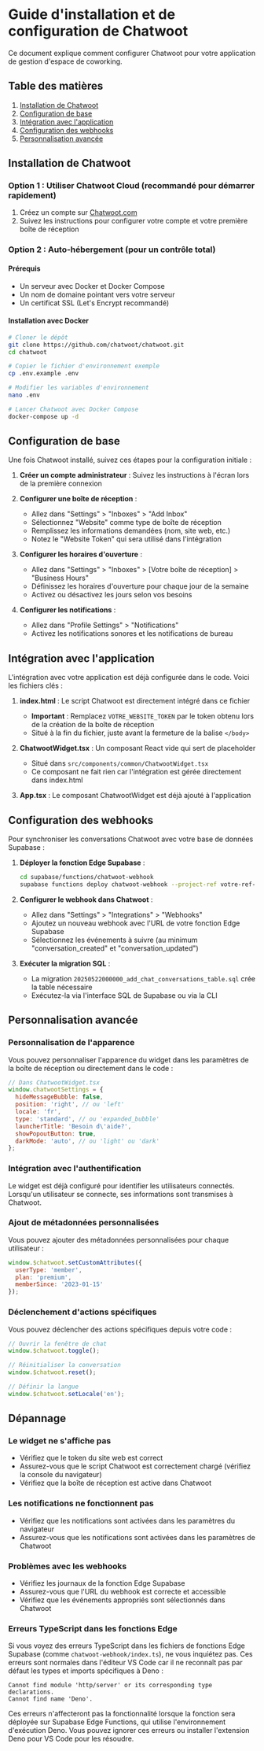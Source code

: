# Guide d'installation et de configuration de Chatwoot

Ce document explique comment configurer Chatwoot pour votre application de gestion d'espace de coworking.

## Table des matières

1. [Installation de Chatwoot](#installation-de-chatwoot)
2. [Configuration de base](#configuration-de-base)
3. [Intégration avec l'application](#intégration-avec-lapplication)
4. [Configuration des webhooks](#configuration-des-webhooks)
5. [Personnalisation avancée](#personnalisation-avancée)

## Installation de Chatwoot

### Option 1 : Utiliser Chatwoot Cloud (recommandé pour démarrer rapidement)

1. Créez un compte sur [Chatwoot.com](https://www.chatwoot.com/get-started)
2. Suivez les instructions pour configurer votre compte et votre première boîte de réception

### Option 2 : Auto-hébergement (pour un contrôle total)

#### Prérequis
- Un serveur avec Docker et Docker Compose
- Un nom de domaine pointant vers votre serveur
- Un certificat SSL (Let's Encrypt recommandé)

#### Installation avec Docker

```bash
# Cloner le dépôt
git clone https://github.com/chatwoot/chatwoot.git
cd chatwoot

# Copier le fichier d'environnement exemple
cp .env.example .env

# Modifier les variables d'environnement
nano .env

# Lancer Chatwoot avec Docker Compose
docker-compose up -d
```

## Configuration de base

Une fois Chatwoot installé, suivez ces étapes pour la configuration initiale :

1. **Créer un compte administrateur** : Suivez les instructions à l'écran lors de la première connexion
2. **Configurer une boîte de réception** :
   - Allez dans "Settings" > "Inboxes" > "Add Inbox"
   - Sélectionnez "Website" comme type de boîte de réception
   - Remplissez les informations demandées (nom, site web, etc.)
   - Notez le "Website Token" qui sera utilisé dans l'intégration

3. **Configurer les horaires d'ouverture** :
   - Allez dans "Settings" > "Inboxes" > [Votre boîte de réception] > "Business Hours"
   - Définissez les horaires d'ouverture pour chaque jour de la semaine
   - Activez ou désactivez les jours selon vos besoins

4. **Configurer les notifications** :
   - Allez dans "Profile Settings" > "Notifications"
   - Activez les notifications sonores et les notifications de bureau

## Intégration avec l'application

L'intégration avec votre application est déjà configurée dans le code. Voici les fichiers clés :

1. **index.html** : Le script Chatwoot est directement intégré dans ce fichier
   - **Important** : Remplacez `VOTRE_WEBSITE_TOKEN` par le token obtenu lors de la création de la boîte de réception
   - Situé à la fin du fichier, juste avant la fermeture de la balise `</body>`

2. **ChatwootWidget.tsx** : Un composant React vide qui sert de placeholder
   - Situé dans `src/components/common/ChatwootWidget.tsx`
   - Ce composant ne fait rien car l'intégration est gérée directement dans index.html

3. **App.tsx** : Le composant ChatwootWidget est déjà ajouté à l'application

## Configuration des webhooks

Pour synchroniser les conversations Chatwoot avec votre base de données Supabase :

1. **Déployer la fonction Edge Supabase** :
   ```bash
   cd supabase/functions/chatwoot-webhook
   supabase functions deploy chatwoot-webhook --project-ref votre-ref-projet
   ```

2. **Configurer le webhook dans Chatwoot** :
   - Allez dans "Settings" > "Integrations" > "Webhooks"
   - Ajoutez un nouveau webhook avec l'URL de votre fonction Edge Supabase
   - Sélectionnez les événements à suivre (au minimum "conversation_created" et "conversation_updated")

3. **Exécuter la migration SQL** :
   - La migration `20250522000000_add_chat_conversations_table.sql` crée la table nécessaire
   - Exécutez-la via l'interface SQL de Supabase ou via la CLI

## Personnalisation avancée

### Personnalisation de l'apparence

Vous pouvez personnaliser l'apparence du widget dans les paramètres de la boîte de réception ou directement dans le code :

```javascript
// Dans ChatwootWidget.tsx
window.chatwootSettings = {
  hideMessageBubble: false,
  position: 'right', // ou 'left'
  locale: 'fr',
  type: 'standard', // ou 'expanded_bubble'
  launcherTitle: 'Besoin d\'aide?',
  showPopoutButton: true,
  darkMode: 'auto', // ou 'light' ou 'dark'
};
```

### Intégration avec l'authentification

Le widget est déjà configuré pour identifier les utilisateurs connectés. Lorsqu'un utilisateur se connecte, ses informations sont transmises à Chatwoot.

### Ajout de métadonnées personnalisées

Vous pouvez ajouter des métadonnées personnalisées pour chaque utilisateur :

```javascript
window.$chatwoot.setCustomAttributes({
  userType: 'member',
  plan: 'premium',
  memberSince: '2023-01-15'
});
```

### Déclenchement d'actions spécifiques

Vous pouvez déclencher des actions spécifiques depuis votre code :

```javascript
// Ouvrir la fenêtre de chat
window.$chatwoot.toggle();

// Réinitialiser la conversation
window.$chatwoot.reset();

// Définir la langue
window.$chatwoot.setLocale('en');
```

## Dépannage

### Le widget ne s'affiche pas

- Vérifiez que le token du site web est correct
- Assurez-vous que le script Chatwoot est correctement chargé (vérifiez la console du navigateur)
- Vérifiez que la boîte de réception est active dans Chatwoot

### Les notifications ne fonctionnent pas

- Vérifiez que les notifications sont activées dans les paramètres du navigateur
- Assurez-vous que les notifications sont activées dans les paramètres de Chatwoot

### Problèmes avec les webhooks

- Vérifiez les journaux de la fonction Edge Supabase
- Assurez-vous que l'URL du webhook est correcte et accessible
- Vérifiez que les événements appropriés sont sélectionnés dans Chatwoot

### Erreurs TypeScript dans les fonctions Edge

Si vous voyez des erreurs TypeScript dans les fichiers de fonctions Edge Supabase (comme `chatwoot-webhook/index.ts`), ne vous inquiétez pas. Ces erreurs sont normales dans l'éditeur VS Code car il ne reconnaît pas par défaut les types et imports spécifiques à Deno :

```
Cannot find module 'http/server' or its corresponding type declarations.
Cannot find name 'Deno'.
```

Ces erreurs n'affecteront pas la fonctionnalité lorsque la fonction sera déployée sur Supabase Edge Functions, qui utilise l'environnement d'exécution Deno. Vous pouvez ignorer ces erreurs ou installer l'extension Deno pour VS Code pour les résoudre.
